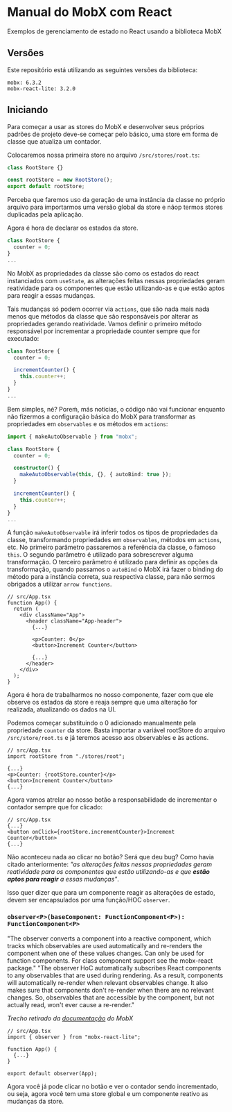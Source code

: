 # Manual do MobX com React

Exemplos de gerenciamento de estado no React usando a biblioteca MobX

## Versões

Este repositório está utilizando as seguintes versões da biblioteca:

```
mobx: 6.3.2
mobx-react-lite: 3.2.0
```

## Iniciando

Para começar a usar as stores do MobX e desenvolver seus próprios padrões de projeto deve-se começar pelo básico, uma store em forma de classe que atualiza um contador.

Colocaremos nossa primeira store no arquivo `/src/stores/root.ts`:

```ts
class RootStore {}

const rootStore = new RootStore();
export default rootStore;
```

Perceba que faremos uso da geração de uma instância da classe no próprio arquivo para importarmos uma versão global da store e nãop termos stores duplicadas pela aplicação.

Agora é hora de declarar os estados da store.

```ts
class RootStore {
  counter = 0;
}
...
```

No MobX as propriedades da classe são como os estados do react instanciados com `useState`, as alterações feitas nessas propriedades geram reatividade para os componentes que estão utilizando-as e que estão aptos para reagir a essas mudanças.

Tais mudanças só podem ocorrer via `actions`, que são nada mais nada menos que métodos da classe que são responsáveis por alterar as propriedades gerando reatividade.
Vamos definir o primeiro método responsável por incrementar a propriedade counter sempre que for executado:

```ts
class RootStore {
  counter = 0;

  incrementCounter() {
    this.counter++;
  }
}
...
```

Bem simples, né? Poreḿ, más notícias, o código não vai funcionar enquanto não fizermos a configuração básica do MobX para transformar as propriedades em `observables` e os métodos em `actions`:

```ts
import { makeAutoObservable } from "mobx";

class RootStore {
  counter = 0;

  constructor() {
    makeAutoObservable(this, {}, { autoBind: true });
  }

  incrementCounter() {
    this.counter++;
  }
}
...
```

A função `makeAutoObservable` irá inferir todos os tipos de propriedades da classe, transformando propriedades em `observables`, métodos em `actions`, etc. No primeiro parâmetro passaremos a referência da classe, o famoso `this`. O segundo parâmetro é utilizado para sobrescrever alguma transformação. O terceiro parâmetro é utilizado para definir as opções da transformação, quando passamos o `autoBind` o MobX irá fazer o binding do método para a instância correta, sua respectiva classe, para não sermos obrigados a utilizar `arrow functions`.

```tsx
// src/App.tsx
function App() {
  return (
    <div className="App">
      <header className="App-header">
        {...}

        <p>Counter: 0</p>
        <button>Increment Counter</button>

        {...}
      </header>
    </div>
  );
}
```

Agora é hora de trabalharmos no nosso componente, fazer com que ele observe os estados da store e reaja sempre que uma alteração for realizada, atualizando os dados na UI.

Podemos começar substituindo o 0 adicionado manualmente pela propriedade `counter` da store. Basta importar a variável rootStore do arquivo `/src/store/root.ts` e já teremos acesso aos observables e às actions.

```tsx
// src/App.tsx
import rootStore from "./stores/root";

{...}
<p>Counter: {rootStore.counter}</p>
<button>Increment Counter</button>
{...}
```

Agora vamos atrelar ao nosso botão a responsabilidade de incrementar o contador sempre que for clicado:

```tsx
// src/App.tsx
{...}
<button onClick={rootStore.incrementCounter}>Increment Counter</button>
{...}
```

Não aconteceu nada ao clicar no botão? Será que deu bug?
Como havia citado anteriormente: _"as alterações feitas nessas propriedades geram reatividade para os componentes que estão utilizando-as e que **estão aptos para reagir** a essas mudanças"_.

Isso quer dizer que para um componente reagir as alterações de estado, devem ser encapsulados por uma função/HOC `observer`.

### `observer<P>(baseComponent: FunctionComponent<P>): FunctionComponent<P>`

"The observer converts a component into a reactive component, which tracks which observables are used automatically and re-renders the component when one of these values changes. Can only be used for function components. For class component support see the mobx-react package."
"The observer HoC automatically subscribes React components to any observables that are used during rendering. As a result, components will automatically re-render when relevant observables change. It also makes sure that components don't re-render when there are no relevant changes. So, observables that are accessible by the component, but not actually read, won't ever cause a re-render."

_Trecho retirado da [documentação](https://github.com/mobxjs/mobx/tree/main/packages/mobx-react-lite#api-reference-) do MobX_

```tsx
// src/App.tsx
import { observer } from "mobx-react-lite";

function App() {
  {...}
}

export default observer(App);
```

Agora você já pode clicar no botão e ver o contador sendo incrementado, ou seja, agora você tem uma store global e um componente reativo as mudanças da store.

